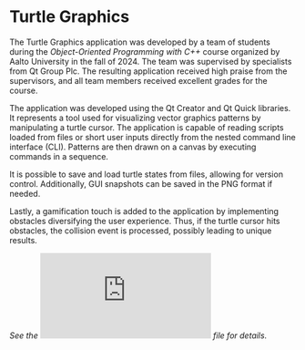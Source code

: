 # Turtle Graphics

The Turtle Graphics application was developed by a team of students during the *Object-Oriented Programming with C++* course organized by Aalto University in the fall of 2024. The team was supervised by specialists from Qt Group Plc. The resulting application received high praise from the supervisors, and all team members received excellent grades for the course.

The application was developed using the Qt Creator and Qt Quick libraries. It represents a tool used for visualizing vector graphics patterns by manipulating a turtle cursor. The application is capable of reading scripts loaded from files or short user inputs directly from the nested command line interface (CLI). Patterns are then drawn on a canvas by executing commands in a sequence.

It is possible to save and load turtle states from files, allowing for version control. Additionally, GUI snapshots can be saved in the PNG format if needed.

Lastly, a gamification touch is added to the application by implementing obstacles diversifying the user experience. Thus, if the turtle cursor hits obstacles, the collision event is processed, possibly leading to unique results.

*See the ![TDD](https://github.com/Neolias/turtle-graphics/blob/main/doc/TDD.pdf) file for details.*
